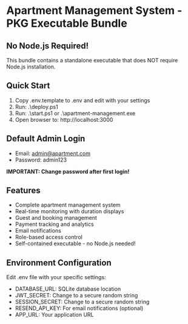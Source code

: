 ﻿# Apartment Management System - PKG Executable Bundle

## No Node.js Required!
This bundle contains a standalone executable that does NOT require Node.js installation.

## Quick Start
1. Copy .env.template to .env and edit with your settings
2. Run: .\deploy.ps1
3. Run: .\start.ps1 or .\apartment-management.exe
4. Open browser to: http://localhost:3000

## Default Admin Login
- Email: admin@apartment.com
- Password: admin123

**IMPORTANT: Change password after first login!**

## Features
- Complete apartment management system
- Real-time monitoring with duration displays
- Guest and booking management
- Payment tracking and analytics
- Email notifications
- Role-based access control
- Self-contained executable - no Node.js needed!

## Environment Configuration
Edit .env file with your specific settings:
- DATABASE_URL: SQLite database location
- JWT_SECRET: Change to a secure random string
- SESSION_SECRET: Change to a secure random string
- RESEND_API_KEY: For email notifications (optional)
- APP_URL: Your application URL
